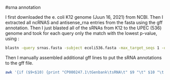 #srna annotation

I first downloaded the e. coli K12 genome (Juun 16, 2021) from NCBI. Then I extracted all
ncRNAS and antisense_rna entries from the fasta using the gff annotation.
Then I just blasted all of the sRNAs from K12 to the UPEC (536) genome and took for each
query only the match with the lowest p-value, using :

```bash
blastn -query srnas.fasta -subject ecoli536.fasta -max_target_seqs 1 -out blast_srnas.txt -outfmt 6
```

Then I manually assembled additional gff lines to put the sRNA annotations to the gff file.

```bash
awk '{if ($9<$10) {print "CP000247.1\tGenbank\tsRNA\t" $9 "\t" $10 "\t.\t+\t.\tID=" $1 ";gene=" $1 ";locus_tag=" $1;} else print "CP000247.1\tGenbank\tsRNA\t" $10 "\t" $9 "\t.\t-\t.\tID=" $1 ";gene=" $1 ";locus_tag=" $1}' blast_srnas.txt >> ../reference_sequences/ecoli536_sRNAs.gff3 
```

